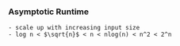 ### Asymptotic Runtime
    - scale up with increasing input size
    - log n < $\sqrt{n}$ < n < nlog(n) < n^2 < 2^n
